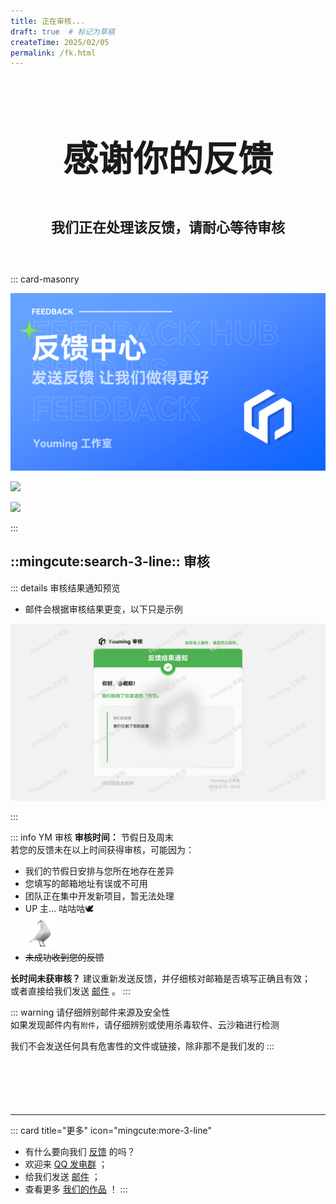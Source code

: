 ```yaml
---
title: 正在审核...
draft: true  # 标记为草稿
createTime: 2025/02/05
permalink: /fk.html
---
```


<div style="text-align: center; ">
    <p style="font-size: 56px; font-weight: 650; margin-top: 100px">感谢你的反馈</p>
    <p style="font-size: 22px; font-weight: 650; margin-top: 40px;">我们正在处理该反馈，请耐心等待审核</p>
    <p style="margin-top: 60px;"></p>
    <LinkCard title="反馈" icon="mingcute:mail-open-line" href="/notes/反馈中心/反馈.html" />
    <LinkCard title="发送灵感" icon="mingcute:bulb-line" href="/notes/反馈中心/发送灵感.html" />
    <LinkCard title="反馈中心" icon="mingcute:navigation-line" href="/notes/反馈中心/" />
</div>

::: card-masonry

![](/rc/fkzx.png)

![](/rc/fk.png)

![](/rc/lg.png)

:::

## ::mingcute:search-3-line:: 审核

::: details 审核结果通知预览
- 邮件会根据审核结果更变，以下只是示例

![](/rc/sh-fk.png)

:::

::: info YM 审核
**审核时间：** 节假日及周末  
若您的反馈未在以上时间获得审核，可能因为：
  - 我们的节假日安排与您所在地存在差异  
  - 您填写的邮箱地址有误或不可用  
  - 团队正在集中开发新项目，暂无法处理  
  - UP 主... 咕咕咕🕊️  
    <img src="/rc/gezi.png" width="50px">
  - ~~未成功收到您的反馈~~

**长时间未获审核？** 建议重新发送反馈，并仔细核对邮箱是否填写正确且有效；  
或者直接给我们发送 [邮件](/链接.html#邮箱) 。
:::

::: warning
请仔细辨别邮件来源及安全性  
如果发现邮件内有`附件`，请仔细辨别或使用杀毒软件、云沙箱进行检测  

我们不会发送任何具有危害性的文件或链接，除非那不是我们发的
:::

<p style="margin-top: 100px"></p>

---

::: card title="更多" icon="mingcute:more-3-line"
- 有什么要向我们 [反馈](/notes/反馈中心/) 的吗？
- 欢迎来 [QQ 发电群](/链接.html#qq-群) ；
- 给我们发送 [邮件](/链接.html#邮箱) ；
- 查看更多 [我们的作品](/notes/) ！
:::